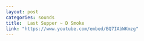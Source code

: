 ```yaml
---
layout: post
categories: sounds
title:  Last Supper ~ D Smoke
link: "https://www.youtube.com/embed/BQ7IAbWKmzg"
---
```

